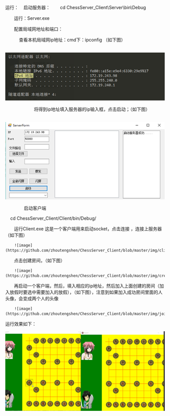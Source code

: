 运行：
    启动服务器：
        cd ChessServer_Client\Server\bin\Debug
        
        运行：Server.exe 
        
        
        配置局域网地址和端口：
        
        
            查看本机局域网ip地址：cmd下：ipconfig （如下图）
            
            ![image](https://github.com/zhoutengshen/ChessServer_Client/blob/master/img/ip.PNG)
            
            
            将得到ip地址填入服务器的ip输入框，点击启动；（如下图）
            
            ![image](https://github.com/zhoutengshen/ChessServer_Client/blob/master/img/server.PNG)
            
            
    启动客户端
    
        cd ChessServer_Client/Client/bin/Debug/
        
    
        运行Client.exe 这是一个客户端用来启动socket，点击连接 ，连接上服务器（如下图）
        
        ![image](https://github.com/zhoutengshen/ChessServer_Client/blob/master/img/client.PNG)
        
        
        点击创建房间，（如下图）
        
        ![image](https://github.com/zhoutengshen/ChessServer_Client/blob/master/img/createRoom.PNG)
        
        再启动一个客户端，然后，填入相应的ip地址，然后加入上面创建的房间（加入放假时要选中需要加入的放假），（如下图），注意到如果加入成功房间里面的人头像，会变成两个人的头像
        
        ![image](https://github.com/zhoutengshen/ChessServer_Client/blob/master/img/joinRoom.PNG)
        
 运行效果如下：
 
 ![image](https://github.com/zhoutengshen/ChessServer_Client/blob/master/img/888.gif)
 
